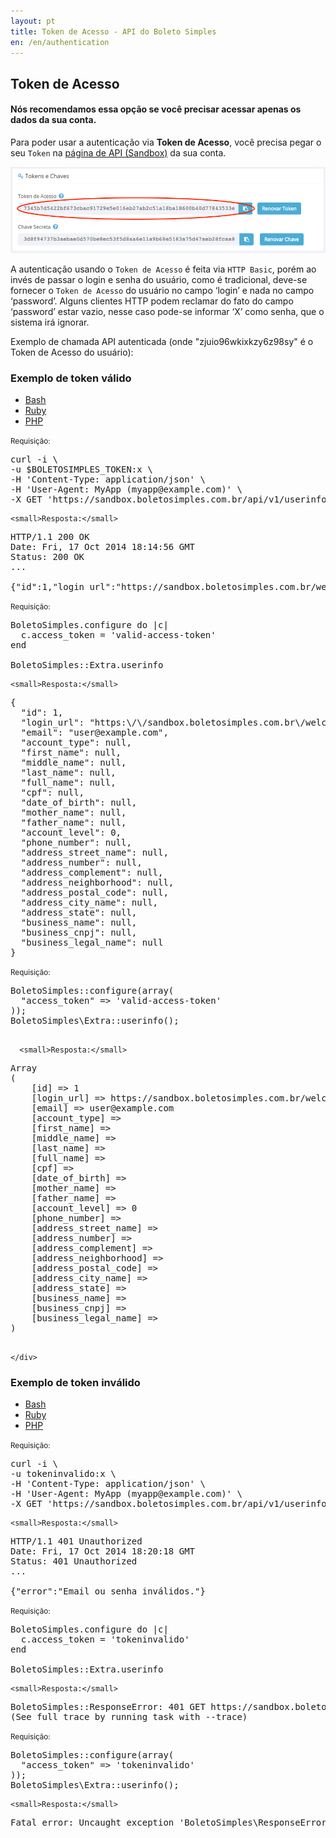 ```yaml
---
layout: pt
title: Token de Acesso - API do Boleto Simples
en: /en/authentication
---
```


## Token de Acesso

#### Nós recomendamos essa opção se você precisar acessar apenas os dados da sua conta.

Para poder usar a autenticação via **Token de Acesso**, você precisa pegar o seu `Token` na [página de API (Sandbox)](https://sandbox.boletosimples.com.br/conta/api) da sua conta.

![](/img/api-access-token.png)

A autenticação usando o `Token de Acesso` é feita via `HTTP Basic`, porém ao invés de passar o login e senha do usuário, como é tradicional, deve-se fornecer o `Token de Acesso` do usuário no campo ‘login’ e nada no campo ‘password’. Alguns clientes HTTP podem reclamar do fato do campo ‘password’ estar vazio, nesse caso pode-se informar ‘X’ como senha, que o sistema irá ignorar.

Exemplo de chamada API autenticada (onde "zjuio96wkixkzy6z98sy" é o Token de Acesso do usuário):

### Exemplo de token válido

<ul class="nav nav-tabs" role="tablist">
  <li class="active"><a href="#bash" role="tab" data-toggle="tab">Bash</a></li>
  <li><a href="#ruby" role="tab" data-toggle="tab">Ruby</a></li>
  <li><a href="#php" role="tab" data-toggle="tab">PHP</a></li>
</ul>

<div class="tab-content">
  <div class="tab-pane active" id="bash">
    <small>Requisição:</small>

<pre class="bash">
curl -i \
-u $BOLETOSIMPLES_TOKEN:x \
-H 'Content-Type: application/json' \
-H 'User-Agent: MyApp (myapp@example.com)' \
-X GET 'https://sandbox.boletosimples.com.br/api/v1/userinfo'
</pre>

    <small>Resposta:</small>

<pre class="http">
HTTP/1.1 200 OK
Date: Fri, 17 Oct 2014 18:14:56 GMT
Status: 200 OK
...

{"id":1,"login_url":"https://sandbox.boletosimples.com.br/welcome?email=user%40example.com\u0026token=xxx","email":"user@example.com","account_type":null,"first_name":null,"middle_name":null,"last_name":null,"full_name":null,"cpf":null,"date_of_birth":null,"mother_name":null,"father_name":null,"account_level":0,"phone_number":null,"address_street_name":null,"address_number":null,"address_complement":null,"address_neighborhood":null,"address_postal_code":null,"address_city_name":null,"address_state":null,"business_name":null,"business_cnpj":null,"business_legal_name":null}
</pre>
  </div>
  <div class="tab-pane" id="ruby">
    <small>Requisição:</small>

<pre class="ruby">
BoletoSimples.configure do |c|
  c.access_token = 'valid-access-token'
end

BoletoSimples::Extra.userinfo
</pre>

    <small>Resposta:</small>

<pre class="ruby">
{
  "id": 1,
  "login_url": "https:\/\/sandbox.boletosimples.com.br\/welcome?email=user%40example.com&token=xxx",
  "email": "user@example.com",
  "account_type": null,
  "first_name": null,
  "middle_name": null,
  "last_name": null,
  "full_name": null,
  "cpf": null,
  "date_of_birth": null,
  "mother_name": null,
  "father_name": null,
  "account_level": 0,
  "phone_number": null,
  "address_street_name": null,
  "address_number": null,
  "address_complement": null,
  "address_neighborhood": null,
  "address_postal_code": null,
  "address_city_name": null,
  "address_state": null,
  "business_name": null,
  "business_cnpj": null,
  "business_legal_name": null
}
</pre>
  </div>
    <div class="tab-pane" id="php">
      <small>Requisição:</small>

  <pre class="php">
BoletoSimples::configure(array(
  "access_token" => 'valid-access-token'
));
BoletoSimples\Extra::userinfo();
  </pre>

      <small>Resposta:</small>

  <pre class="php">
Array
(
    [id] => 1
    [login_url] => https://sandbox.boletosimples.com.br/welcome?email=user%40example.com&token=xxx
    [email] => user@example.com
    [account_type] =>
    [first_name] =>
    [middle_name] =>
    [last_name] =>
    [full_name] =>
    [cpf] =>
    [date_of_birth] =>
    [mother_name] =>
    [father_name] =>
    [account_level] => 0
    [phone_number] =>
    [address_street_name] =>
    [address_number] =>
    [address_complement] =>
    [address_neighborhood] =>
    [address_postal_code] =>
    [address_city_name] =>
    [address_state] =>
    [business_name] =>
    [business_cnpj] =>
    [business_legal_name] =>
)
  </pre>
    </div>
</div>

### Exemplo de token inválido

<ul class="nav nav-tabs" role="tablist">
  <li class="active"><a href="#bash2" role="tab" data-toggle="tab">Bash</a></li>
  <li><a href="#ruby2" role="tab" data-toggle="tab">Ruby</a></li>
  <li><a href="#php2" role="tab" data-toggle="tab">PHP</a></li>
</ul>

<div class="tab-content">
  <div class="tab-pane active" id="bash2">
    <small>Requisição:</small>

<pre class="bash">
curl -i \
-u tokeninvalido:x \
-H 'Content-Type: application/json' \
-H 'User-Agent: MyApp (myapp@example.com)' \
-X GET 'https://sandbox.boletosimples.com.br/api/v1/userinfo'
</pre>

    <small>Resposta:</small>

<pre class="http">
HTTP/1.1 401 Unauthorized
Date: Fri, 17 Oct 2014 18:20:18 GMT
Status: 401 Unauthorized
...

{"error":"Email ou senha inválidos."}
</pre>
  </div>
  <div class="tab-pane" id="ruby2">
    <small>Requisição:</small>

<pre class="ruby">
BoletoSimples.configure do |c|
  c.access_token = 'tokeninvalido'
end

BoletoSimples::Extra.userinfo
</pre>

    <small>Resposta:</small>

<pre class="bash">
BoletoSimples::ResponseError: 401 GET https://sandbox.boletosimples.com.br/api/v1/userinfo.json (Você precisa se logar ou registrar antes de prosseguir.)
(See full trace by running task with --trace)
</pre>
  </div>
  <div class="tab-pane" id="php2">
    <small>Requisição:</small>

<pre class="php">
BoletoSimples::configure(array(
  "access_token" => 'tokeninvalido'
));
BoletoSimples\Extra::userinfo();
</pre>

    <small>Resposta:</small>

<pre class="bash">
Fatal error: Uncaught exception 'BoletoSimples\ResponseError' with message 'Você precisa se logar ou registrar antes de prosseguir.'
</pre>
  </div>
</div>
